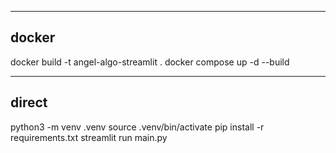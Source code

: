 ------------------------------------------------------
docker
------------------------------------------------------
docker build -t angel-algo-streamlit .
docker compose up -d --build




------------------------------------------------------
direct
------------------------------------------------------
python3 -m venv .venv
source .venv/bin/activate
pip install -r requirements.txt
streamlit run main.py